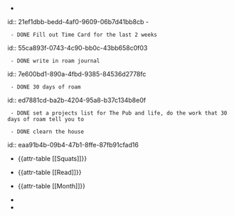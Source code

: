- 
id:: 21ef1dbb-bedd-4af0-9609-06b7d41bb8cb
	 - 

	 - DONE Fill out Time Card for the last 2 weeks
id:: 55ca893f-0743-4c90-bb0c-43bb658c0f03

	 - DONE write in roam journal
id:: 7e600bd1-890a-4fbd-9385-84536d2778fc

	 - DONE 30 days of roam
id:: ed7881cd-ba2b-4204-95a8-b37c134b8e0f

	 - DONE set a projects list for The Pub and life, do the work that 30 days of roam tell you to 

	 - DONE clearn the house
id:: eaa91b4b-09b4-47b1-8ffe-87fb91cfad16

- {{attr-table [[Squats]]}}

- {{attr-table [[Read]]}}

- {{attr-table [[Month]]}}

- 

- 
